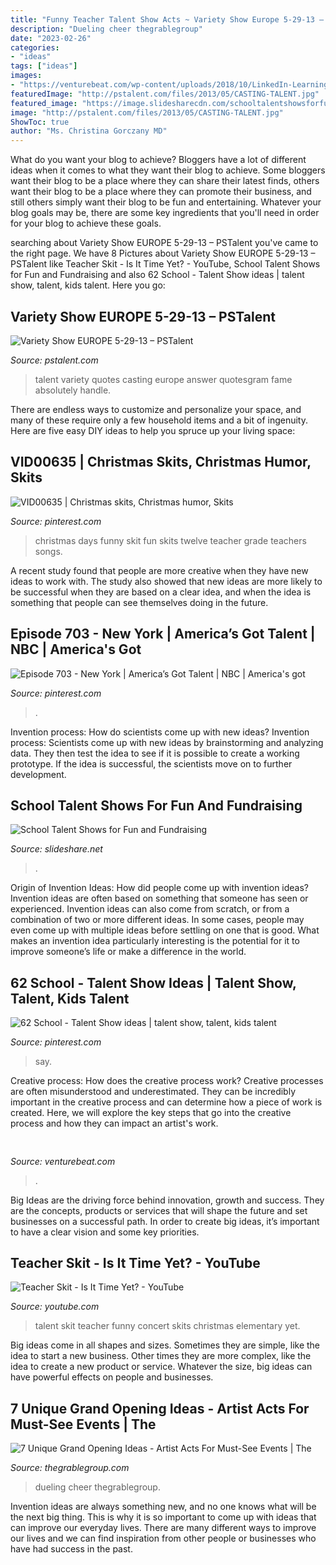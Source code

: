 ```yaml
---
title: "Funny Teacher Talent Show Acts ~ Variety Show Europe 5-29-13 – Pstalent"
description: "Dueling cheer thegrablegroup"
date: "2023-02-26"
categories:
- "ideas"
tags: ["ideas"]
images:
- "https://venturebeat.com/wp-content/uploads/2018/10/LinkedIn-Learning-Skills-Insights.png?w=800"
featuredImage: "http://pstalent.com/files/2013/05/CASTING-TALENT.jpg"
featured_image: "https://image.slidesharecdn.com/schooltalentshowsforfunandfundraising-090330223750-phpapp01/95/school-talent-shows-for-fun-and-fundraising-15-728.jpg?cb=1314183502"
image: "http://pstalent.com/files/2013/05/CASTING-TALENT.jpg"
ShowToc: true
author: "Ms. Christina Gorczany MD"
---
```



What do you want your blog to achieve?
Bloggers have a lot of different ideas when it comes to what they want their blog to achieve. Some bloggers want their blog to be a place where they can share their latest finds, others want their blog to be a place where they can promote their business, and still others simply want their blog to be fun and entertaining. Whatever your blog goals may be, there are some key ingredients that you'll need in order for your blog to achieve these goals.

	

		
searching about Variety Show EUROPE 5-29-13 – PSTalent you've came to the right page. We have 8 Pictures about Variety Show EUROPE 5-29-13 – PSTalent like Teacher Skit - Is It Time Yet? - YouTube, School Talent Shows for Fun and Fundraising and also 62 School - Talent Show ideas | talent show, talent, kids talent. Here you go:
		
    
## Variety Show EUROPE 5-29-13 – PSTalent

<img loading=lazy src="http://pstalent.com/files/2013/05/CASTING-TALENT.jpg" onerror="this.onerror=null;this.src='https://tse3.mm.bing.net/th?id=OIP.wGvbzCjakPkHQKzzb_eq4QHaKp&amp;pid=15.1';" alt="Variety Show EUROPE 5-29-13 – PSTalent">

_Source: pstalent.com_

>talent variety quotes casting europe answer quotesgram fame absolutely handle. 

	

There are endless ways to customize and personalize your space, and many of these require only a few household items and a bit of ingenuity. Here are five easy DIY ideas to help you spruce up your living space: 

    
## VID00635 | Christmas Skits, Christmas Humor, Skits

<img loading=lazy src="https://i.pinimg.com/originals/c9/26/62/c926624980206ad1cd6c189e2c22de06.jpg" onerror="this.onerror=null;this.src='https://tse2.mm.bing.net/th?id=OIP.gWxx54x6OfxLC4p7AxADSAHaEK&amp;pid=15.1';" alt="VID00635 | Christmas skits, Christmas humor, Skits">

_Source: pinterest.com_

>christmas days funny skit fun skits twelve teacher grade teachers songs. 

	

A recent study found that people are more creative when they have new ideas to work with. The study also showed that new ideas are more likely to be successful when they are based on a clear idea, and when the idea is something that people can see themselves doing in the future.

    
## Episode 703 - New York | America’s Got Talent | NBC | America&#039;s Got

<img loading=lazy src="https://i.pinimg.com/originals/72/0d/36/720d36b19ba52e475b7329884ebd8be2.jpg" onerror="this.onerror=null;this.src='https://tse1.mm.bing.net/th?id=OIP.qJ3vcM8RPHL-g4IDdfGqLwAAAA&amp;pid=15.1';" alt="Episode 703 - New York | America’s Got Talent | NBC | America&#039;s got">

_Source: pinterest.com_

>. 

	

Invention process: How do scientists come up with new ideas?
Invention process: Scientists come up with new ideas by brainstorming and analyzing data. They then test the idea to see if it is possible to create a working prototype. If the idea is successful, the scientists move on to further development.

    
## School Talent Shows For Fun And Fundraising

<img loading=lazy src="https://image.slidesharecdn.com/schooltalentshowsforfunandfundraising-090330223750-phpapp01/95/school-talent-shows-for-fun-and-fundraising-15-728.jpg?cb=1314183502" onerror="this.onerror=null;this.src='https://tse2.mm.bing.net/th?id=OIP.3QDpWZ53a9HGgAJIC39NYgHaFj&amp;pid=15.1';" alt="School Talent Shows for Fun and Fundraising">

_Source: slideshare.net_

>. 

	

Origin of Invention Ideas: How did people come up with invention ideas?
Invention ideas are often based on something that someone has seen or experienced. Invention ideas can also come from scratch, or from a combination of two or more different ideas. In some cases, people may even come up with multiple ideas before settling on one that is good. What makes an invention idea particularly interesting is the potential for it to improve someone’s life or make a difference in the world.

    
## 62 School - Talent Show Ideas | Talent Show, Talent, Kids Talent

<img loading=lazy src="https://i.pinimg.com/474x/b2/fe/d1/b2fed1c5c30ca1ab24b31adb790988bc--talent-show-ideas-for-kids-kids-talent.jpg" onerror="this.onerror=null;this.src='https://tse3.mm.bing.net/th?id=OIP.fa1G5XzeeZsbx65L5vZ31gAAAA&amp;pid=15.1';" alt="62 School - Talent Show ideas | talent show, talent, kids talent">

_Source: pinterest.com_

>say. 

	

Creative process: How does the creative process work?
Creative processes are often misunderstood and underestimated. They can be incredibly important in the creative process and can determine how a piece of work is created. Here, we will explore the key steps that go into the creative process and how they can impact an artist's work.

    
## 

<img loading=lazy src="https://venturebeat.com/wp-content/uploads/2018/10/LinkedIn-Learning-Skills-Insights.png?w=800" onerror="this.onerror=null;this.src='https://tse2.mm.bing.net/th?id=OIP.cUXvjDhSltL6c665A61kQQHaEK&amp;pid=15.1';" alt="">

_Source: venturebeat.com_

>. 

	

Big Ideas are the driving force behind innovation, growth and success. They are the concepts, products or services that will shape the future and set businesses on a successful path. In order to create big ideas, it’s important to have a clear vision and some key priorities.

    
## Teacher Skit - Is It Time Yet? - YouTube

<img loading=lazy src="https://i.ytimg.com/vi/zGalG28aLiA/hqdefault.jpg" onerror="this.onerror=null;this.src='https://tse1.mm.bing.net/th?id=OIP.pNUkho26_ZqcTZozV-pq5QHaFj&amp;pid=15.1';" alt="Teacher Skit - Is It Time Yet? - YouTube">

_Source: youtube.com_

>talent skit teacher funny concert skits christmas elementary yet. 

	

Big ideas come in all shapes and sizes. Sometimes they are simple, like the idea to start a new business. Other times they are more complex, like the idea to create a new product or service. Whatever the size, big ideas can have powerful effects on people and businesses.

    
## 7 Unique Grand Opening Ideas - Artist Acts For Must-See Events | The

<img loading=lazy src="https://www.thegrablegroup.com/wp-content/uploads/2016/07/AdobeStock_68336342.jpg" onerror="this.onerror=null;this.src='https://tse2.mm.bing.net/th?id=OIP.O-cPSDOJu3Uory97gyDJ1wHaE7&amp;pid=15.1';" alt="7 Unique Grand Opening Ideas - Artist Acts For Must-See Events | The">

_Source: thegrablegroup.com_

>dueling cheer thegrablegroup. 

	

Invention ideas are always something new, and no one knows what will be the next big thing. This is why it is so important to come up with ideas that can improve our everyday lives. There are many different ways to improve our lives and we can find inspiration from other people or businesses who have had success in the past.


